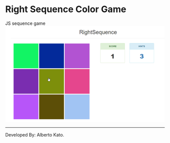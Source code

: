 # Right Sequence Color Game
JS sequence game
![Alt text](img/game.png "Title")
<hr>
Developed By: Alberto Kato.
